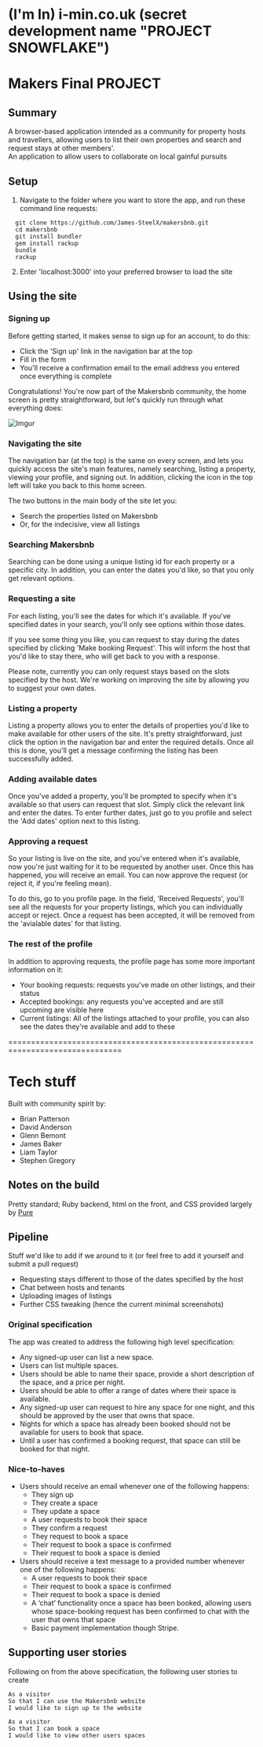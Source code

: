 # (I'm In) i-min.co.uk (secret development name "PROJECT SNOWFLAKE")

# Makers Final PROJECT

## Summary

A browser-based application intended as a community for property hosts and travellers, allowing users to list their own properties and search and request stays at other members'.  
An application to allow users to collaborate on local gainful pursuits


## Setup

1. Navigate to the folder where you want to store the app, and run these command line requests:

```
  git clone https://github.com/James-SteelX/makersbnb.git
  cd makersbnb
  git install bundler
  gem install rackup
  bundle
  rackup
```

2. Enter 'localhost:3000' into your preferred browser to load the site

## Using the site

### Signing up

 Before getting started, it makes sense to sign up for an account, to do this:
  * Click the 'Sign up' link in the navigation bar at the top
  * Fill in the form
  * You'll receive a confirmation email to the email address you entered once everything is complete

Congratulations! You're now part of the Makersbnb community, the home screen is pretty straightforward, but let's quickly run through what everything does:

![Imgur](http://i.imgur.com/RYFZEcQ.png)

### Navigating the site

The navigation bar (at the top) is the same on every screen, and lets you quickly access the site's main features, namely searching, listing a property, viewing your profile, and signing out. In addition, clicking the icon in the top left will take you back to this home screen.

The two buttons in the main body of the site let you:

 * Search the properties listed on Makersbnb
 * Or, for the indecisive, view all listings

### Searching Makersbnb

Searching can be done using a unique listing id for each property or a specific city. In addition, you can enter the dates you'd like, so that you only get relevant options.

### Requesting a site

For each listing, you'll see  the dates for which it's available. If you've specified dates in your search, you'll only see options within those dates.

If you see some thing you like, you can request to stay during the dates specified by clicking 'Make booking Request'. This will inform the host that you'd like to stay there, who will get back to you with a response.

Please note, currently you can only request stays based on the slots specified by the host. We're working on improving the site by allowing you to suggest your own dates.

### Listing a property

Listing a property allows you to enter the details of properties you'd like to make available for other users of the site. It's pretty straightforward, just click the option in the navigation bar and enter the required details. Once all this is done, you'll get a message confirming the listing has been successfully added.

### Adding available dates

Once you've added a property, you'll be prompted to specify when it's available so that users can request that slot. Simply click the relevant link and enter the dates. To enter further dates, just go to you profile and select the 'Add dates' option next to this listing.

### Approving a request

So your listing is live on the site, and you've entered when it's available, now you're just waiting for it to be requested by another user. Once this has happened, you will receive an email. You can now approve the request (or reject it, if you're feeling mean).

To do this, go to you profile page. In the field, 'Received Requests', you'll see all the requests for your property listings, which you can individually accept or reject. Once a request has been accepted, it will be removed from the 'avialable dates' for that listing.

### The rest of the profile

In addition to approving requests, the profile page has some more important information on it:

 * Your booking requests: requests you've made on other listings, and their status
 * Accepted bookings: any requests you've accepted and are still upcoming are visible here
 * Current listings: All of the listings attached to your profile, you can also see the dates they're available and add to these

===============================================================================

# Tech stuff

Built with community spirit by:

 - Brian Patterson
 - David Anderson
 - Glenn Bemont
 - James Baker
 - Liam Taylor
 - Stephen Gregory

## Notes on the build

Pretty standard; Ruby backend, html on the front, and CSS provided largely by [Pure](http://purecss.io/)

## Pipeline

Stuff we'd like to add if we around to it (or feel free to add it yourself and submit a pull request)

* Requesting stays different to those of the dates specified by the host
* Chat between hosts and tenants
* Uploading images of listings
* Further CSS tweaking (hence the current minimal screenshots)

### Original specification

The app was created to address the following high level specification:

* Any signed-up user can list a new space.
* Users can list multiple spaces.
* Users should be able to name their space, provide a short description of the space, and a price per night.
* Users should be able to offer a range of dates where their space is available.
* Any signed-up user can request to hire any space for one night, and this should be approved by the user that owns that space.
* Nights for which a space has already been booked should not be available for users to book that space.
* Until a user has confirmed a booking request, that space can still be booked for that night.

### Nice-to-haves

* Users should receive an email whenever one of the following happens:
  * They sign up
  * They create a space
  * They update a space
  * A user requests to book their space
  * They confirm a request
  * They request to book a space
  * Their request to book a space is confirmed
  * Their request to book a space is denied
* Users should receive a text message to a provided number whenever one of the following happens:
  * A user requests to book their space
  * Their request to book a space is confirmed
  * Their request to book a space is denied
  * A ‘chat’ functionality once a space has been booked, allowing users whose     space-booking request has been confirmed to chat with the user that owns that space
  * Basic payment implementation though Stripe.

## Supporting user stories

Following on from the above specification, the following user stories to create
```
As a visitor
So that I can use the Makersbnb website
I would like to sign up to the website
```
```
As a visitor
So that I can book a space
I would like to view other users spaces
```
